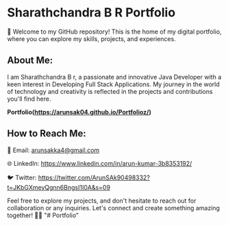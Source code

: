 # Sharathchandra B R Portfolio

👋 Welcome to my GitHub repository! This is the home of my digital portfolio, where you can explore my skills, projects, and experiences.

## About Me:

I am Sharathchandra B r, a passionate and innovative Java Developer with a keen interest in Developing Full Stack Applications. My journey in the world of technology and creativity is reflected in the projects and contributions you'll find here.

 **Portfolio(https://arunsak04.github.io/Portfolioz/)** 

## How to Reach Me:

📧 Email: arunsakka4@gmail.com

🌐 LinkedIn: https://www.linkedin.com/in/arun-kumar-3b8353192/

🐦 Twitter: https://twitter.com/ArunSAk90498332?t=JKbGXmeyQgnn6BngsI1I0A&s=09

Feel free to explore my projects, and don't hesitate to reach out for collaboration or any inquiries. Let's connect and create something amazing together! 🚀✨
"# Portfolio" 
